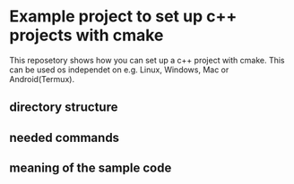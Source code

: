 # Example project to set up c++ projects with cmake
This reposetory shows how you can set up a c++ project with cmake. 
This can be used os independet on e.g. Linux, Windows, Mac or Android(Termux).
## directory structure

## needed commands

## meaning of the sample code
 